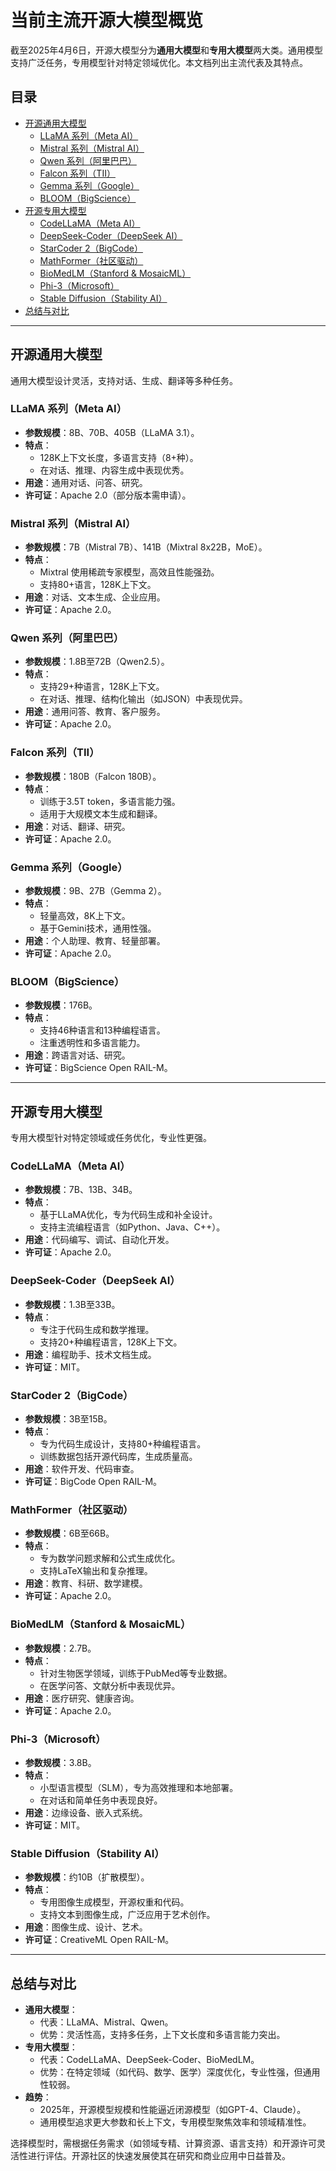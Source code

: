 # 当前主流开源大模型概览

截至2025年4月6日，开源大模型分为**通用大模型**和**专用大模型**两大类。通用模型支持广泛任务，专用模型针对特定领域优化。本文档列出主流代表及其特点。

## 目录
- [开源通用大模型](#开源通用大模型)
  - [LLaMA 系列（Meta AI）](#llama-系列meta-ai)
  - [Mistral 系列（Mistral AI）](#mistral-系列mistral-ai)
  - [Qwen 系列（阿里巴巴）](#qwen-系列阿里巴巴)
  - [Falcon 系列（TII）](#falcon-系列tii)
  - [Gemma 系列（Google）](#gemma-系列google)
  - [BLOOM（BigScience）](#bloombigscience)
- [开源专用大模型](#开源专用大模型)
  - [CodeLLaMA（Meta AI）](#codellamameta-ai)
  - [DeepSeek-Coder（DeepSeek AI）](#deepseek-coderdeepseek-ai)
  - [StarCoder 2（BigCode）](#starcoder-2bigcode)
  - [MathFormer（社区驱动）](#mathformer社区驱动)
  - [BioMedLM（Stanford & MosaicML）](#biomedlmstanford--mosaicml)
  - [Phi-3（Microsoft）](#phi-3microsoft)
  - [Stable Diffusion（Stability AI）](#stable-diffusionstability-ai)
- [总结与对比](#总结与对比)

---

## 开源通用大模型

通用大模型设计灵活，支持对话、生成、翻译等多种任务。

### LLaMA 系列（Meta AI）
- **参数规模**：8B、70B、405B（LLaMA 3.1）。
- **特点**：
  - 128K上下文长度，多语言支持（8+种）。
  - 在对话、推理、内容生成中表现优秀。
- **用途**：通用对话、问答、研究。
- **许可证**：Apache 2.0（部分版本需申请）。

### Mistral 系列（Mistral AI）
- **参数规模**：7B（Mistral 7B）、141B（Mixtral 8x22B，MoE）。
- **特点**：
  - Mixtral 使用稀疏专家模型，高效且性能强劲。
  - 支持80+语言，128K上下文。
- **用途**：对话、文本生成、企业应用。
- **许可证**：Apache 2.0。

### Qwen 系列（阿里巴巴）
- **参数规模**：1.8B至72B（Qwen2.5）。
- **特点**：
  - 支持29+种语言，128K上下文。
  - 在对话、推理、结构化输出（如JSON）中表现优异。
- **用途**：通用问答、教育、客户服务。
- **许可证**：Apache 2.0。

### Falcon 系列（TII）
- **参数规模**：180B（Falcon 180B）。
- **特点**：
  - 训练于3.5T token，多语言能力强。
  - 适用于大规模文本生成和翻译。
- **用途**：对话、翻译、研究。
- **许可证**：Apache 2.0。

### Gemma 系列（Google）
- **参数规模**：9B、27B（Gemma 2）。
- **特点**：
  - 轻量高效，8K上下文。
  - 基于Gemini技术，通用性强。
- **用途**：个人助理、教育、轻量部署。
- **许可证**：Apache 2.0。

### BLOOM（BigScience）
- **参数规模**：176B。
- **特点**：
  - 支持46种语言和13种编程语言。
  - 注重透明性和多语言能力。
- **用途**：跨语言对话、研究。
- **许可证**：BigScience Open RAIL-M。

---

## 开源专用大模型

专用大模型针对特定领域或任务优化，专业性更强。

### CodeLLaMA（Meta AI）
- **参数规模**：7B、13B、34B。
- **特点**：
  - 基于LLaMA优化，专为代码生成和补全设计。
  - 支持主流编程语言（如Python、Java、C++）。
- **用途**：代码编写、调试、自动化开发。
- **许可证**：Apache 2.0。

### DeepSeek-Coder（DeepSeek AI）
- **参数规模**：1.3B至33B。
- **特点**：
  - 专注于代码生成和数学推理。
  - 支持20+种编程语言，128K上下文。
- **用途**：编程助手、技术文档生成。
- **许可证**：MIT。

### StarCoder 2（BigCode）
- **参数规模**：3B至15B。
- **特点**：
  - 专为代码生成设计，支持80+种编程语言。
  - 训练数据包括开源代码库，生成质量高。
- **用途**：软件开发、代码审查。
- **许可证**：BigCode Open RAIL-M。

### MathFormer（社区驱动）
- **参数规模**：6B至66B。
- **特点**：
  - 专为数学问题求解和公式生成优化。
  - 支持LaTeX输出和复杂推理。
- **用途**：教育、科研、数学建模。
- **许可证**：Apache 2.0。

### BioMedLM（Stanford & MosaicML）
- **参数规模**：2.7B。
- **特点**：
  - 针对生物医学领域，训练于PubMed等专业数据。
  - 在医学问答、文献分析中表现优异。
- **用途**：医疗研究、健康咨询。
- **许可证**：Apache 2.0。

### Phi-3（Microsoft）
- **参数规模**：3.8B。
- **特点**：
  - 小型语言模型（SLM），专为高效推理和本地部署。
  - 在对话和简单任务中表现良好。
- **用途**：边缘设备、嵌入式系统。
- **许可证**：MIT。

### Stable Diffusion（Stability AI）
- **参数规模**：约10B（扩散模型）。
- **特点**：
  - 专用图像生成模型，开源权重和代码。
  - 支持文本到图像生成，广泛应用于艺术创作。
- **用途**：图像生成、设计、艺术。
- **许可证**：CreativeML Open RAIL-M。

---

## 总结与对比

- **通用大模型**：
  - 代表：LLaMA、Mistral、Qwen。
  - 优势：灵活性高，支持多任务，上下文长度和多语言能力突出。
- **专用大模型**：
  - 代表：CodeLLaMA、DeepSeek-Coder、BioMedLM。
  - 优势：在特定领域（如代码、数学、医学）深度优化，专业性强，但通用性较弱。
- **趋势**：
  - 2025年，开源模型规模和性能逼近闭源模型（如GPT-4、Claude）。
  - 通用模型追求更大参数和长上下文，专用模型聚焦效率和领域精准性。

选择模型时，需根据任务需求（如领域专精、计算资源、语言支持）和开源许可灵活性进行评估。开源社区的快速发展使其在研究和商业应用中日益普及。
